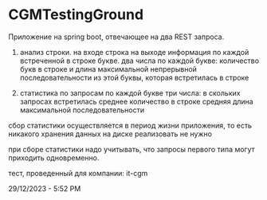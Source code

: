 # CGMTestingGround

Приложение на spring boot, отвечающее на два REST запроса.

1. анализ строки.
на входе строка
на выходе информация по каждой встреченной в строке букве. два числа по каждой букве: количество букв в строке и длина максимальной непрерывной последовательности из этой буквы, которая встретилась в строке

2. статистика по запросам
по каждой букве три числа:
в скольких запросах встретилась
среднее количество в строке
средняя длина максимальной последовательности

сбор статистики осуществляется в период жизни приложения, то есть никакого хранения данных на диске реализовать не нужно

при сборе статистики надо учитывать, что запросы первого типа могут приходить одновременно.

тест, проведенный для компании: it-cgm

29/12/2023 - 5:52 PM